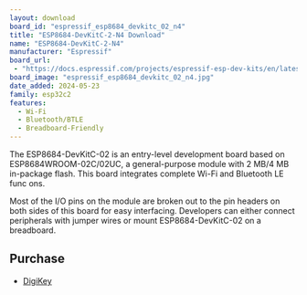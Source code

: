 ```yaml
---
layout: download
board_id: "espressif_esp8684_devkitc_02_n4"
title: "ESP8684-DevKitC-2-N4 Download"
name: "ESP8684-DevKitC-2-N4"
manufacturer: "Espressif"
board_url:
 - "https://docs.espressif.com/projects/espressif-esp-dev-kits/en/latest/esp8684/esp8684-devkitc-02/user_guide.html"
board_image: "espressif_esp8684_devkitc_02_n4.jpg"
date_added: 2024-05-23
family: esp32c2
features:
  - Wi-Fi
  - Bluetooth/BTLE
  - Breadboard-Friendly
---
```


The ESP8684-DevKitC-02 is an entry-level development board based on ESP8684WROOM-02C/02UC, a general-purpose module with 2 MB/4 MB in-package flash. This board integrates complete Wi-Fi and Bluetooth LE func ons.

Most of the I/O pins on the module are broken out to the pin headers on both sides of this board for easy interfacing. Developers can either connect peripherals with jumper wires or mount ESP8684-DevKitC-02 on a breadboard.

## Purchase

* [DigiKey](https://www.digikey.com/en/products/detail/espressif-systems/ESP8684-DEVKITC-02C-N4/21572662)
